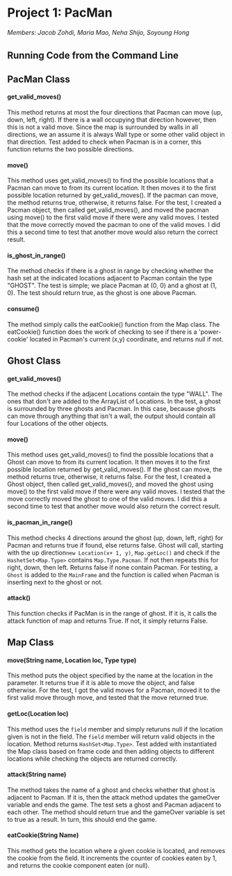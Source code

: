 # Project 1: PacMan

###### Members: Jacob Zohdi, Maria Mao, Neha Shijo, Soyoung Hong

## Running Code from the Command Line

## PacMan Class

#### **get_valid_moves()**

This method returns at most the four directions that Pacman can move (up, down, left, right). If there is a wall occupying that direction however, then this is not a valid move. Since the map is surrounded by walls in all directions, we an assume it is always Wall type or some other valid object in that direction. Test added to check when Pacman is in a corner, this function returns the two possible directions.

#### **move()**

This method uses get_valid_moves() to find the possible locations that a Pacman can move to from its current location. It then moves it to the first possible location returned by get_valid_moves(). If the pacman can move, the method returns true, otherwise, it returns false. For the test, I created a Pacman object, then called get_valid_moves(), and moved the pacman using move() to the first valid move if there were any valid moves. I tested that the move correctly moved the pacman to one of the valid moves. I did this a second time to test that another move would also return the correct result.

#### **is_ghost_in_range()**

The method checks if there is a ghost in range by checking whether the hash set at the indicated locations adjacent to Pacman contain the type "GHOST".
The test is simple; we place Pacman at (0, 0) and a ghost at (1, 0). The test should return true, as the ghost is one above Pacman.

#### **consume()**

The method simply calls the eatCookie() function from the Map class. The eatCookie() function does the work of checking to see if there is a 'power-cookie' located in Pacman's current (x,y) coordinate, and returns null if not.

## Ghost Class

#### **get_valid_moves()**

The method checks if the adjacent Locations contain the type "WALL". The ones that don't are added to the ArrayList of Locations.
In the test, a ghost is surrounded by three ghosts and Pacman. In this case, because ghosts can move through anything that isn't a wall, the output should contain all four Locations of the other objects.

#### **move()**

This method uses get_valid_moves() to find the possible locations that a Ghost can move to from its current location. It then moves it to the first possible location returned by get_valid_moves(). If the ghost can move, the method returns true, otherwise, it returns false. For the test, I created a Ghost object, then called get_valid_moves(), and moved the ghost using move() to the first valid move if there were any valid moves. I tested that the move correctly moved the ghost to one of the valid moves. I did this a second time to test that another move would also return the correct result.

#### **is_pacman_in_range()**

This method checks 4 directions around the ghost (up, down, left, right) for Pacman and returns true if found, else returns false.
Ghost will call, starting with the up direction`new Location(x+ 1, y)`, `Map.getLoc()` and check if the `HashetSet<Map.Type>` contains `Map.Type.Pacman`. If not then repeats this for right, down, then left. Returns false if none contain Pacman.
For testing, a `Ghost` is added to the `MainFrame` and the function is called when Pacman is inserting next to the ghost or not.

#### **attack()**

This function checks if PacMan is in the range of ghost. If it is, it calls the attack function of map and returns True. If not, it simply returns False.

## Map Class

#### **move(String name, Location loc, Type type)**

This method puts the object specified by the name at the location in the parameter. It returns true if it is able to move the object, and false otherwise. For the test, I got the valid moves for a Pacman, moved it to the first valid move through move, and tested that the move returned true.

#### **getLoc(Location loc)**

This method uses the `field` member and simply returuns null if the location given is not in the field. The `field` member will return valid objects in the location. Method returns `HashSet<Map.Type>`. Test added with instantiated the Map class based on frame code and then adding objects to different locations while checking the objects are returned correctly.

#### **attack(String name)**

The method takes the name of a ghost and checks whether that ghost is adjacent to Pacman. If it is, then the attack method updates the gameOver variable and ends the game.
The test sets a ghost and Pacman adjacent to each other. The method should return true and the gameOver variable is set to true as a result. In turn, this should end the game.

#### **eatCookie(String Name)**

This method gets the location where a given cookie is located, and removes the cookie from the field. It increments the counter of cookies eaten by 1, and returns the cookie component eaten (or null).
